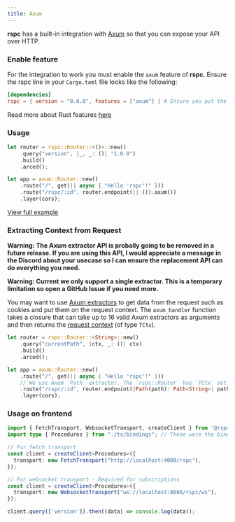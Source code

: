 ```yaml
---
title: Axum
---
```


**rspc** has a built-in integration with [Axum](https://github.com/tokio-rs/axum) so that you can expose your API over HTTP.

### Enable feature

For the integration to work you must enable the `axum` feature of **rspc**. Ensure the rspc line in your `Cargo.toml` file looks like the following:

```toml
[dependencies]
rspc = { version = "0.0.0", features = ["axum"] } # Ensure you put the latest version!
```

Read more about Rust features [here](https://doc.rust-lang.org/cargo/reference/features.html#dependency-features)

### Usage

```rust
let router = rspc::Router::<()>::new()
    .query("version", |_, _: ()| "1.0.0")
    .build()
    .arced();

let app = axum::Router::new()
    .route("/", get(|| async { "Hello 'rspc'!" }))
    .route("/rspc/:id", router.endpoint(|| ()).axum())
    .layer(cors);
```

[View full example](https://github.com/oscartbeaumont/rspc/blob/main/examples/axum.rs)

### Extracting Context from Request

**Warning: The Axum extractor API is probally going to be removed in a future release. If you are using this API, I would appreciate a message in the Discord about your usecase so I can ensure the replacement API can do everything you need.**

**Warning: Current we only support a single extractor. This is a temporary limitation so open a GitHub Issue if you need more.**

You may want to use <a href="https://docs.rs/axum/latest/axum/index.html#extractors" target="_blank">Axum extractors</a> to get data from the request such as cookies and put them on the request context. The `axum_handler` function takes a closure that can take up to 16 valid Axum extractors as arguments and then returns the [request context](/server/request-context) (of type `TCtx`).

```rust
let router = rspc::Router::<String>::new()
    .query("currentPath", |ctx, _: ()| ctx)
    .build()
    .arced();

let app = axum::Router::new()
    .route("/", get(|| async { "Hello 'rspc'!" }))
    // We use Axum `Path` extractor. The `rspc::Router` has `TCtx` set to `String` so we return the path string as the context.
    .route("/rspc/:id", router.endpoint(|Path(path): Path<String>| path).axum())
    .layer(cors);
```

### Usage on frontend

```typescript
import { FetchTransport, WebsocketTransport, createClient } from '@rspc/client';
import type { Procedures } from "./ts/bindings"; // These were the bindings exported from your Rust code!

// For fetch transport
const client = createClient<Procedures>({
  transport: new FetchTransport("http://localhost:4000/rspc"),
});

// For websocket transport - Required for subscriptions
const client = createClient<Procedures>({
  transport: new WebsocketTransport("ws://localhost:8080/rspc/ws"),
});

client.query(['version']).then((data) => console.log(data));
```